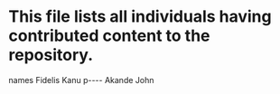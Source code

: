 # This file lists all individuals having contributed content to the repository.

names
Fidelis Kanu
p----
Akande John
